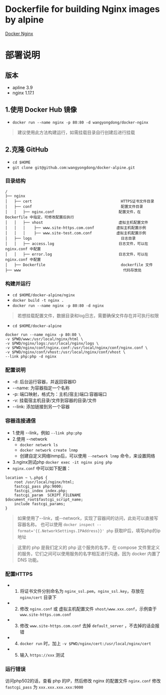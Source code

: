 # Dockerfile for building Nginx images by alpine

[Docker Nginx](https://github.com/wangyongdong/docker-alpine/tree/master/nginx)

# 部署说明

## 版本

* apline 3.9
* nginx 1.17.1

## 1.使用 Docker Hub 镜像

- `docker run --name nginx -p 80:80 -d wangyongdong/docker-nginx`

> 建议使用此方法构建运行，如需挂载目录自行创建后进行挂载

## 2.克隆 GitHub

- `cd $HOME`
- `git clone git@github.com:wangyongdong/docker-alpine.git`

### 目录结构

```text
/
├── nginx                    
│   ├── cert                                        HTTPS证书文件目录
│   ├── conf                                        配置文件目录
│   │   ├── nginx.conf                             配置文件，在 Dockerfile 中指定，可修改配置后执行
│   │   ├── vhost                                  虚拟主机配置文件
│   │   │    ├── www.site-https.com.conf          虚拟主机配置示例
│   │   │    ├── www.site-test.com.conf           虚拟主机配置示例
│   ├── logs                                        日志目录
│   │   ├── access.log                             日志文件，可以在 nginx.conf 中配置
│   │   ├── error.log                              日志文件，可以在 nginx.conf 中配置
│   ├── Dockerfile                                  dockerfile 文件
├── www                                              代码存放处      
```

### 构建并运行

- `cd $HOME/docker-alpine/nginx`
- `docker build -t nginx .` 
- `docker run --name nginx -p 80:80 -d nginx`

> 若想挂载配置文件，数据目录和log日志，需要确保文件存在并可执行权限

- `cd $HOME/docker-alpine`
```
docker run --name nginx -p 80:80 \
-v $PWD/www:/usr/local/nginx/html \
-v $PWD/nginx/logs:/usr/local/nginx/logs \
-v $PWD/nginx/conf/nginx.conf:/usr/local/nginx/conf/nginx.conf \
-v $PWD/nginx/conf/vhost:/usr/local/nginx/conf/vhost \
--link php:php -d nginx
```

### 配置说明

- -d: 后台运行容器，并返回容器ID
- --name: 为容器指定一个名称
- -p: 端口映射，格式为：主机(宿主)端口:容器端口
- -v: 挂载宿主机目录/文件到容器的目录/文件
- --link: 添加链接到另一个容器

### 容器连接通信

- 1.使用 --link，例如 `--link php:php`
- 2.使用 --network
    - `docker network ls`
    - `docker network create lnmp`
    - 创建自定义网络lnmp后，可以使用 `--network lnmp` 命令，来设置网络
- 3.nginx测试php `docker exec -it nginx ping php`
- `nginx.conf` 中可以如下配置：
```apacheconfig
location ~ \.php$ {
    root /usr/local/nginx/html;
    fastcgi_pass php:9000; 
    fastcgi_index index.php;
    fastcgi_param  SCRIPT_FILENAME  $document_root$fastcgi_script_name;
    include fastcgi_params;
} 
```

> 如果使用了--link，或--network，实现了容器间的访问，此处可以直接写容器名称。
> 也可以使用 `docker inspect --format='{{.NetworkSettings.IPAddress}}' php` 获取IP后，填写php的ip地址

> 这里的 php 是我们定义的 php 这个服务的名字，在 compose 文件里定义的服务，它们之间可以使用服务的名字相互进行沟通，因为 docker 内置了 DNS 功能。

### 配置HTTPS

 - 1. 将证书文件分别命名为 `nginx_ssl.pem`，`nginx_ssl.key`，存放在 `nginx/cert` 目录下
 - 2. 修改 `nginx.conf` 或 虚拟主机配置文件 `vhost/www.xxx.conf`，示例查于 `www.site-https.com.conf`
 - 3. 修改 `www.site-https.com.conf` 去掉 `default_server` ，不去掉的话会报错
 - 4. `docker run` 时，加上 `-v $PWD/nginx/cert:/usr/local/nginx/cert`
 - 5. 输入 `https://xxx` 测试

### 运行错误

访问php502的话，查看 php 的IP，然后修改 nginx 的配置文件 `nginx.conf` 修改 `fastcgi_pass` 为 `xxx.xxx.xxx.xxx:9000`
